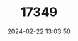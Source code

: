 ---
title: "17349"
category: "Hypsugo macrotis"
draft: false
date: 2024-02-22 13:03:50
languages:
  English: ["Big-eared Pipistrelle"]
---